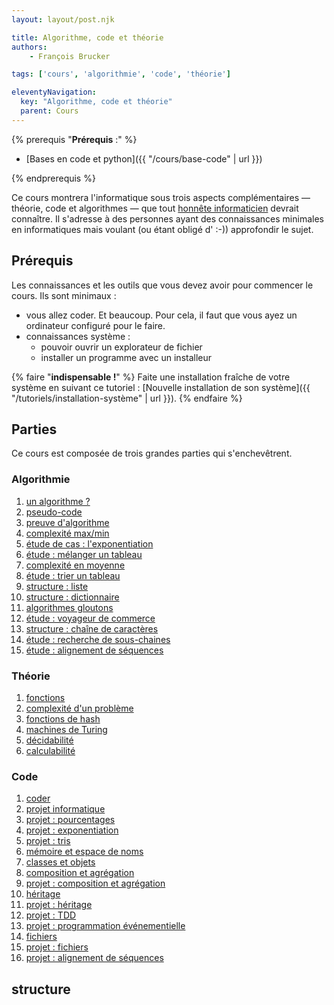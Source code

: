 ```yaml
---
layout: layout/post.njk

title: Algorithme, code et théorie
authors:
    - François Brucker

tags: ['cours', 'algorithmie', 'code', 'théorie']

eleventyNavigation:
  key: "Algorithme, code et théorie"
  parent: Cours
---
```


{% prerequis "**Prérequis** :" %}

* [Bases en code et python]({{ "/cours/base-code" | url }})

{% endprerequis %}

<!-- début résumé -->

Ce cours montrera l'informatique sous trois aspects complémentaires — théorie, code et algorithmes — que tout [honnête informaticien](https://fr.wikipedia.org/wiki/Honn%C3%AAte_homme) devrait connaître. Il s'adresse à des personnes ayant des connaissances minimales en informatiques mais voulant (ou étant obligé d' :-)) approfondir le sujet.

<!-- fin résumé -->

## Prérequis

Les connaissances et les outils que vous devez avoir pour commencer le cours. Ils sont minimaux :

* vous allez coder. Et beaucoup. Pour cela, il faut que vous ayez un ordinateur configuré pour le faire.
* connaissances système :
  * pouvoir ouvrir un explorateur de fichier
  * installer un programme avec un installeur

{% faire "**indispensable !**" %}
Faite une installation fraîche de votre système en suivant ce tutoriel : [Nouvelle installation de son système]({{ "/tutoriels/installation-système" | url }}).
{% endfaire %}

## Parties

Ce cours est composée de trois grandes parties qui s'enchevêtrent.

### Algorithmie

1. [un algorithme ?](algorithme/définition)
2. [pseudo-code](algorithme/pseudo-code)
3. [preuve d'algorithme](algorithme/preuve-algorithme)
4. [complexité max/min](algorithme/complexité-max-min)
5. [étude de cas : l'exponentiation](algorithme/étude-exponentiation)
6. [étude : mélanger un tableau](algorithme/étude-mélange)
7. [complexité en moyenne](algorithme/complexité-moyenne)
8. [étude : trier un tableau](algorithme/étude-tris)
9. [structure : liste](algorithme/structure-liste)
10. [structure : dictionnaire](algorithme/structure-dictionnaire)
11. [algorithmes gloutons](algorithme/methode-gloutons)
12. [étude : voyageur de commerce](algorithme/etude-voyageur-de-commerce)
13. [structure : chaîne de caractères](algorithme/structure-chaine-de-caracteres)
14. [étude : recherche de sous-chaines](algorithme/etude-recherche-sous-chaines)
15. [étude : alignement de séquences](algorithme/etude-alignement-sequences)

### Théorie

1. [fonctions](théorie/fonctions)
2. [complexité d'un problème](théorie/complexité-problème)
3. [fonctions de hash](théorie/fonctions-hash)
4. [machines de Turing](théorie/machine-turing)
5. [décidabilité](théorie/decidabilite)
6. [calculabilité](théorie/calculabilite)

### Code

1. [coder](code/coder)
2. [projet informatique](code/projet-hello-dev)
3. [projet : pourcentages](code/projet-pourcentages)
4. [projet : exponentiation](code/projet-exponentiation)
5. [projet : tris](code/projet-tris)
6. [mémoire et espace de noms](code/mémoire-espace-noms)
7. [classes et objets](code/programmation-objet/classes-et-objets)
8. [composition et agrégation](code/programmation-objet/composition-agrégation)
9. [projet : composition et agrégation](code/programmation-objet/projet-composition-agrégation)
10. [héritage](code/programmation-objet/héritage)
11. [projet : héritage](code/programmation-objet/projet-héritage)
12. [projet : TDD](code/programmation-objet/projet-tdd)
13. [projet : programmation événementielle](code/projet-programmation-évènementielle)
14. [fichiers](code/fichiers)
15. [projet : fichiers](code/projet-fichiers)
16. [projet : alignement de séquences](code/projet-alignement-séquences)

## structure

<div id="graph">
  <style>
  .links line {
    stroke: #999;
    stroke-opacity: 0.6;
    stroke-width: 1px;
    marker-end: url(#end-arrow);
  }
  .nodes circle {
    stroke: #fff;
    stroke-width: 1.5px;
  }
  text {
    font-family: sans-serif;
  }
  </style>
  <svg id="dessin" style="width:100%;"></svg>
</div>

<script src="https://d3js.org/d3.v7.min.js"></script>

<script>
var svg = d3.select('#dessin');

var width = svg.node().getBoundingClientRect().width,
    height = width

svg.style("height", height)
</script>

<script>
  // data
var graph = {
  nodes: [],
  links: []
}

var groups = {
  theorie: 1,
  algorithmie: 2,
  code: 3,
  autre: 4,
}

graph.nodes.push({
  id: 'Algorithmie',
  link: "algorithme",
  group: groups.algorithmie,
  root: true,
  fx: 0.1 *width,
fy: 0.1* height,
})

graph.nodes.push({
  id: 'Code',
  link: "code",
  group: groups.code,
  root: true,
  fx: 0.5 *width,
fy: 0.1* height,
})

graph.nodes.push({
  id: 'Théorie',
  link: "theorie",
  group: groups.theorie,
  root: true,
  fx: 0.9 *width,
fy: 0.1* height,
})

graph.nodes.push({
  id: 'algorithme ?',
  link: "algorithme/définition",
  group: groups.algorithmie
})
graph.links.push({
  source: 'Algorithmie',
  target: 'algorithme ?'
})

graph.nodes.push({
  id: 'pseudo-code',
  link: "algorithme/pseudo-code",
  group: groups.algorithmie
})
graph.links.push({
  source: 'algorithme ?',
  target: 'pseudo-code'
})

graph.nodes.push({
  id: 'coder',
  link: "code/coder",
  group: groups.code
})
graph.links.push({
  source: 'Code',
  target: 'coder'
})

graph.links.push({
  source: 'pseudo-code',
  target: 'coder'
})

graph.nodes.push({
  id: 'fonctions',
  link: "théorie/fonctions",
  group: groups.theorie
})

graph.links.push({
  source: 'Théorie',
  target: 'fonctions'
})

graph.links.push({
  source: 'pseudo-code',
  target: 'fonctions'
})

graph.nodes.push({
  id: 'machine de Turing',
  link: "théorie/machine-turing",
  group: groups.theorie
})
graph.links.push({
  source: 'fonctions',
  target: 'machine de Turing'
})

graph.nodes.push({
  id: 'décidabilité',
  link: "théorie/decidabilite",
  group: groups.theorie
})

graph.links.push({
  source: 'fonctions',
  target: 'décidabilité'
})

graph.nodes.push({
  id: 'calculabilité',
  link: "théorie/calculabilite",
  group: groups.theorie
})
graph.links.push({
  source: 'machine de Turing',
  target: 'calculabilité'
})

graph.links.push({
  source: 'décidabilité',
  target: 'calculabilité'
})

graph.nodes.push({
  id: 'projet informatique',
  link: "code/projet-hello-dev",
  group: groups.code
})

graph.links.push({
  source: 'coder',
  target: 'projet informatique'
})

graph.nodes.push({
  id: 'naviguer dans un système de fichiers',
  link: '{{ "/tutoriels/fichiers-navigation" | url }}',
  group: groups.autre
})
graph.nodes.push({
  id: 'vscode & python',
  link: '{{ "/tutoriels/vsc-python" | url }}',
  group: groups.autre
})
graph.links.push({
  source: 'vscode & python',
  target: 'projet informatique'
})
graph.links.push({
  source: 'naviguer dans un système de fichiers',
  target: 'projet informatique'
})

graph.nodes.push({
  id: 'installation vscode',
  link: '{{ "/tutoriels/vsc-installation-et-prise-en-main" | url }}',
  group: groups.autre
})
graph.nodes.push({
  id: 'installation python',
  link: '{{ "/tutoriels/installation-de-python" | url }}',
  group: groups.autre
})
graph.links.push({
  source: 'installation vscode',
  target: 'vscode & python'
})
graph.links.push({
  source: 'installation python',
  target: 'vscode & python'
})

graph.nodes.push({
  id: 'terminal',
  link:'{{ "/tutoriels/terminal" | url }}',
  group: groups.autre
})
graph.nodes.push({
  id: 'utilisation du terminal',
  link: '{{ "/tutoriels/terminal-utilisation" | url }}',
  group: groups.autre
})
graph.links.push({
  source: 'naviguer dans un système de fichiers',
  target: 'terminal'
})
graph.links.push({
  source: 'terminal',
  target: 'utilisation du terminal'
})

graph.nodes.push({
  id: 'projet : pourcentages',
  link: "code/projet-pourcentages",
  group: groups.code
})
graph.links.push({
  source: 'projet informatique',
  target: 'projet : pourcentages'
})
graph.links.push({
  source: 'utilisation du terminal',
  target: 'projet : pourcentages'
})

graph.nodes.push({
  id: 'complexité max/min',
  link: "algorithme/complexité-max-min",
  group: groups.algorithmie
})
graph.links.push({
  source: 'pseudo-code',
  target: 'complexité max/min'
})

graph.nodes.push({
  id: "preuve d'algorithme",
  link: "algorithme/preuve-algorithme",
  group: groups.algorithmie
})
graph.links.push({
  source: 'pseudo-code',
  target: "preuve d'algorithme"
})

graph.nodes.push({
  id: "étude : l'exponentiation",
  link: "algorithme/étude-exponentiation",
  group: groups.algorithmie
})
graph.links.push({
  source: "preuve d'algorithme",
  target: "étude : l'exponentiation"
})

graph.links.push({
  source: 'complexité max/min',
  target: "étude : l'exponentiation"
})

graph.nodes.push({
  id: "projet : exponentiation",
  link: "code/projet-exponentiation",
  group: groups.code
})

graph.links.push({
  source: "étude : l'exponentiation",
  target: "projet : exponentiation"
})

graph.links.push({
  source: 'projet : pourcentages',
  target: "projet : exponentiation"
})

graph.nodes.push({
  id: "complexité en moyenne",
  link: "algorithme/complexité-moyenne",
  group: groups.algorithmie
})

graph.links.push({
  source: 'complexité max/min',
  target: "complexité en moyenne"
})

graph.nodes.push({
  id: "complexité d'un problème",
  link: "algorithme/complexité-problème",
  group: groups.theorie
})

graph.links.push({
  source: "étude : l'exponentiation",
  target: "complexité d'un problème"

})

graph.nodes.push({
  id: "étude : mélanger un tableau",
  link: "algorithme/étude-mélange",
  group: groups.algorithmie
})

graph.links.push({
  source: "étude : l'exponentiation",
  target: "étude : mélanger un tableau"

})

graph.nodes.push({
  id: "étude : trier un tableau",
  link: "algorithme/étude-tris",
  group: groups.algorithmie
})

graph.links.push({
  source: "complexité d'un problème",
  target: "étude : trier un tableau"
})

graph.links.push({
  source: "étude : mélanger un tableau",
  target: "étude : trier un tableau"
})

graph.links.push({
  source: "complexité en moyenne",
  target: "étude : trier un tableau"
})

graph.nodes.push({
  id: "projet : les tris",
  link: "code/projet-tris",
  group: groups.code
})

graph.links.push({
  source: "étude : trier un tableau",
  target: "projet : les tris"
})

graph.links.push({
  source: "projet : exponentiation",
  target: "projet : les tris"
})

graph.nodes.push({
  id: 'mémoire et espace de noms',
  link: "code/mémoire-espace-noms",
  group: groups.code
})
graph.links.push({
  source: 'coder',
  target: 'mémoire et espace de noms'
})

graph.nodes.push({
id: "classes et objets",
  link: "code/programmation-objet/classes-et-objets",
  group: groups.code
})

graph.links.push({
  source: "mémoire et espace de noms",
  target: "classes et objets"
})

graph.nodes.push({
id: "composition et agrégation",
  link: "code/programmation-objet/composition-agrégation",
  group: groups.code
})

graph.links.push({
  source: "mémoire et espace de noms",
  target: "composition et agrégation"
})

graph.nodes.push({
id: "projet : composition et agrégation",
  link: "code/programmation-objet/projet-composition-agrégation",
  group: groups.code
})

graph.links.push({
  source: "composition et agrégation",
  target: "projet : composition et agrégation"
})

graph.nodes.push({
id: "héritage",
  link: "code/programmation-objet/héritage",
  group: groups.code
})

graph.links.push({
  source: "composition et agrégation",
  target: "héritage"
})

graph.nodes.push({
id: "projet : héritage",
  link: "code/programmation-objet/projet-héritage",
  group: groups.code
})

graph.links.push({
  source: "héritage",
  target: "projet : héritage"
})

graph.links.push({
  source: "projet : composition et agrégation",
  target: "projet : héritage"
})

graph.nodes.push({
id: "projet : TDD",
  link: "code/programmation-objet/projet-tdd",
  group: groups.code
})

graph.links.push({
  source: "projet : héritage",
  target: "projet : TDD"
})

graph.nodes.push({
id: "fonctions de hash",
  link: "théorie/fonctions-hash",
  group: groups.theorie
})

graph.links.push({
  source: 'fonctions',
  target: "fonctions de hash"
})

graph.nodes.push({
id: "structure : dictionnaire",
  link: "algorithme/structure-dictionnaire",
  group: groups.algorithmie
})

graph.links.push({
  source: "fonctions de hash",
  target: "structure : dictionnaire"
})

graph.links.push({
  source: "complexité en moyenne",
  target: "structure : dictionnaire"
})

graph.nodes.push({
id: "structure : liste",
  link: "algorithme/structure-liste",
  group: groups.algorithmie
})

graph.links.push({
  source: "complexité en moyenne",
  target: "structure : liste"
})

graph.nodes.push({
id: "structure : chaine de caractères",
  link: "algorithme/structure-chaine-de-caracteres",
  group: groups.algorithmie
})

graph.links.push({
  source: "Algorithmie",
  target: "structure : chaine de caractères"
})

graph.links.push({
  source: "mémoire et espace de noms",
  target: "structure : chaine de caractères"
})

graph.nodes.push({
id: "fichiers",
  link: "code/fichiers",
  group: groups.code
})

graph.links.push({
  source: "Code",
  target: "fichiers"
})

graph.links.push({
  source: "structure : chaine de caractères",
  target: "fichiers"
})

graph.links.push({
  source: "naviguer dans un système de fichiers",
  target: "fichiers"
})

graph.links.push({
  source: "structure : dictionnaire",
  target: "fichiers"
})

graph.nodes.push({
id: "projet : programmation événementielle",
  link: "code/projet-programmation-évènementielle",
  group: groups.code
})

graph.links.push({
  source: "projet : héritage",
  target: "projet : programmation événementielle"
})

graph.nodes.push({
id: "projet : fichiers",
  link: "code/projet-fichiers",
  group: groups.code
})

graph.links.push({
  source: "fichiers",
  target: "projet : fichiers"
})

graph.nodes.push({
id: "algorithmes gloutons",
  link: "algorithme/methode-gloutons",
  group: groups.algorithmie
})

graph.links.push({
  source: "complexité max/min",
  target: "algorithmes gloutons"

})

graph.nodes.push({
id: "étude : voyageur de commerce",
  link: "algorithme/etude-voyageur-de-commerce",
  group: groups.algorithmie
})

graph.links.push({
  source: "algorithmes gloutons",
  target: "étude : voyageur de commerce"
  
})

graph.links.push({
  source: "projet : exponentiation",
  target: "étude : voyageur de commerce"
  
})

graph.nodes.push({
id: "étude : recherche de sous-chaines",
  link: "algorithme/etude-recherche-sous-chaines",
  group: groups.algorithmie
})

graph.links.push({
  source: "structure : chaine de caractères",
  target: "étude : recherche de sous-chaines",
})

graph.links.push({
  source: "complexité en moyenne",
  target: "étude : recherche de sous-chaines",
})

graph.links.push({
  source: "fonctions de hash",
  target: "étude : recherche de sous-chaines",
})

graph.nodes.push({
id: "étude : alignement de séquences",
  link: "algorithme/etude-alignement-sequences",
  group: groups.algorithmie
})

graph.links.push({
  source: "étude : recherche de sous-chaines",
  target: "étude : alignement de séquences",
})

graph.nodes.push({
id: "projet : alignement de séquences",
  link: "code/projet-alignement-séquences",
  group: groups.code
})

graph.links.push({
  source: "étude : alignement de séquences",
  target: "projet : alignement de séquences",
})

graph.links.push({
  source: "projet : fichiers",
  target: "projet : alignement de séquences",
})

graph.links.push({
  source: "héritage",
  target: "projet : alignement de séquences",
})

</script>
<script>
var color = d3.scaleOrdinal(d3.schemeCategory10);

svg.append("rect")
    .attr("width", "100%")
    .attr("height", "100%")
    .attr("fill", "#EEE6FA");

// define arrow markers for graph links
svg.append("svg:defs").append("svg:marker")
  .attr("id", "end-arrow")
  .attr("viewBox", "0 -5 20 10")
  .attr("refX", 25)
  .attr("markerWidth", 20)
  .attr("markerHeight", 20)
  .attr("orient", "auto")
  .append("svg:path")
  .attr("d", "M0,-5L20,0L0,5")
  .attr("fill", "#000");

var simulation = d3.forceSimulation()
    .force("link", d3.forceLink().id(d => { return d.id; }))
    .force("charge", d3.forceManyBody().strength(-100))
    .force("center", d3.forceCenter(width / 2, height / 2));

var link = svg.append("g")
    .attr("class", "links")
    .selectAll("line")
    .data(graph.links)
    .enter().append("line");

  var node = svg.append("g")
    .attr("class", "nodes")
    .selectAll("g")
    .data(graph.nodes)
    .enter().append("g")
    .attr("fx", d => {return d.fx})
    .attr("fy", d => {return d.fy})

  node.append("a")
    .attr("xlink:href", d => { return d.link})
    .append("circle")
    .attr("r", 5)
    .attr("fill", function(d) { return color(d.group); })

  node.append("a")
    .attr("xlink:href", d => { return d.link})
    .append("text")
      .text(function(d) {
        return d.id;
      })
      .attr('x', 6)
      .attr('y', 3)
      .style('fill', d => { if (d.root) {return color(d.group)} else { return 'black'}})

  // Create a drag handler and append it to the node object instead
  var drag_handler = d3.drag()
      .on("start", dragstarted)
      .on("drag", dragged)
      .on("end", dragended)

  drag_handler(node);
  
  node.on("click", clicked);

  simulation
      .nodes(graph.nodes)
      .on("tick", ticked);

  simulation.force("link")
      .links(graph.links);

  function ticked() {
    link
        .attr("x1", function(d) { return d.source.x; })
        .attr("y1", function(d) { return d.source.y; })
        .attr("x2", function(d) { return d.target.x; })
        .attr("y2", function(d) { return d.target.y; });

    radius = 15;
    node
        .attr("transform", (d) => {
          d.x = Math.max(radius, Math.min(width - radius, d.x))
          d.y = Math.max(radius, Math.min(height - radius, d.y))
          return "translate(" + d.x + "," + d.y + ")";
        })
  }

  function dragstarted(event, d) {
    if (!event.active) simulation.alphaTarget(0.3).restart();
    d.fx = d.x;
    d.fy = d.y;
  }

  function dragged(event, d) {
    d.fx = event.x;
    d.fy = event.y;
  }

  function dragended(event, d) {
    // if (!event.active) simulation.alphaTarget(0);
    d.fx = Math.max(0, d.fx);
    d.fx = Math.min(width, d.fx);

    d.fy = Math.max(0, d.fy);
    d.fy = Math.min(height, d.fy);
  }
  function clicked(event, d) {
    console.log(d)
  }

</script>
